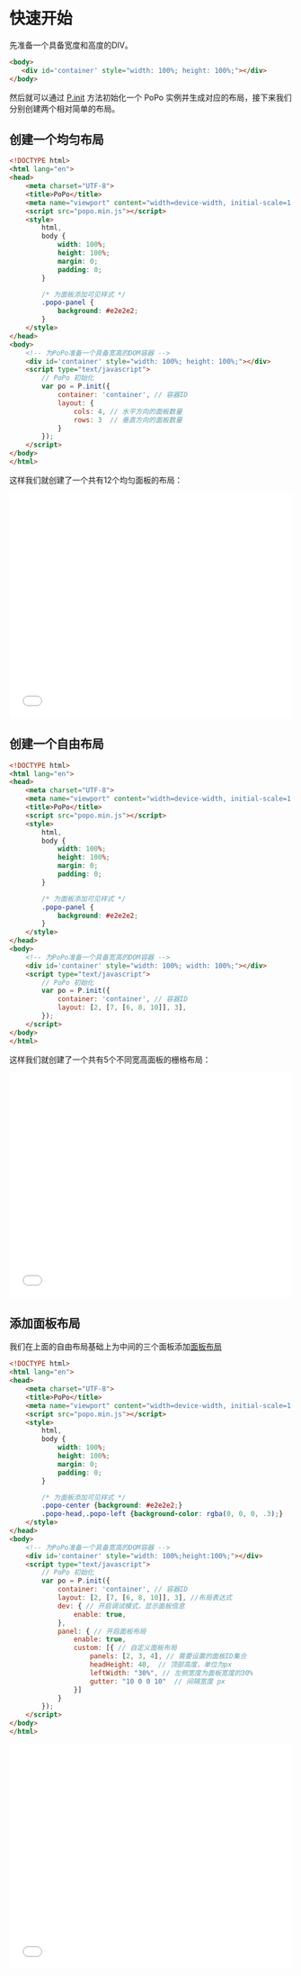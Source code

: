 # 快速开始

先准备一个具备宽度和高度的DIV。

```html
<body>
   <div id='container' style="width: 100%; height: 100%;"></div>
</body>
```

然后就可以通过 [P.init](/zh-cn/global?id=init) 方法初始化一个 PoPo 实例并生成对应的布局，接下来我们分别创建两个相对简单的布局。

## 创建一个均匀布局

```html
<!DOCTYPE html>
<html lang="en">
<head>
    <meta charset="UTF-8">
    <title>PoPo</title>
    <meta name="viewport" content="width=device-width, initial-scale=1.0">
    <script src="popo.min.js"></script>
    <style>
        html,
        body {
            width: 100%;
            height: 100%;
            margin: 0;
            padding: 0;
        }

        /* 为面板添加可见样式 */
        .popo-panel {
            background: #e2e2e2;
        }
    </style>
</head>
<body>
    <!-- 为PoPo准备一个具备宽高的DOM容器 -->
    <div id='container' style="width: 100%; height: 100%;"></div>
    <script type="text/javascript">
        // PoPo 初始化
        var po = P.init({
            container: 'container', // 容器ID
            layout: {
                cols: 4, // 水平方向的面板数量
                rows: 3  // 垂直方向的面板数量
            }
        });
    </script>
</body>
</html>
```

这样我们就创建了一个共有12个均匀面板的布局：

<iframe width="100%" height="400" src="../examples/layout_avg_5.html" allowfullscreen="allowfullscreen" frameborder="0"></iframe>

## 创建一个自由布局

```html
<!DOCTYPE html>
<html lang="en">
<head>
    <meta charset="UTF-8">
    <meta name="viewport" content="width=device-width, initial-scale=1.0">
    <title>PoPo</title>
    <script src="popo.min.js"></script>
    <style>
        html,
        body {
            width: 100%;
            height: 100%;
            margin: 0;
            padding: 0;
        }

        /* 为面板添加可见样式 */
        .popo-panel {
            background: #e2e2e2;
        }
    </style>
</head>
<body>
    <!-- 为PoPo准备一个具备宽高的DOM容器 -->
    <div id='container' style="width: 100%; width: 100%;"></div>
    <script type="text/javascript">
        // PoPo 初始化
        var po = P.init({
            container: 'container', // 容器ID
            layout: [2, [7, [6, 8, 10]], 3],
        });
    </script>
</body>
</html>
```

这样我们就创建了一个共有5个不同宽高面板的栅格布局：

<iframe width="100%" height="400" src="../examples/layout_free_4.html" allowfullscreen="allowfullscreen" frameborder="0"></iframe>

## 添加面板布局

我们在上面的自由布局基础上为中间的三个面板添加[面板布局](/zh-cn/panel.md)

```html
<!DOCTYPE html>
<html lang="en">
<head>
    <meta charset="UTF-8">
    <title>PoPo</title>
    <meta name="viewport" content="width=device-width, initial-scale=1.0">
    <script src="popo.min.js"></script>
    <style>
        html,
        body {
            width: 100%;
            height: 100%;
            margin: 0;
            padding: 0;
        }

        /* 为面板添加可见样式 */
        .popo-center {background: #e2e2e2;}
        .popo-head,.popo-left {background-color: rgba(0, 0, 0, .3);}
    </style>
</head>
<body>
    <!-- 为PoPo准备一个具备宽高的DOM容器 -->
    <div id='container' style="width: 100%;height:100%;"></div>
    <script type="text/javascript">
        // PoPo 初始化
        var po = P.init({
            container: 'container', // 容器ID
            layout: [2, [7, [6, 8, 10]], 3], //布局表达式
            dev: { // 开启调试模式，显示面板信息
                enable: true,
            },
            panel: { // 开启面板布局
                enable: true,
                custom: [{ // 自定义面板布局
                    panels: [2, 3, 4], // 需要设置的面板ID集合
                    headHeight: 40,  // 顶部高度，单位为px
                    leftWidth: "30%", // 左侧宽度为面板宽度的30%
                    gutter: "10 0 0 10"  // 间隔宽度 px
                }]
            }
        });
    </script>
</body>
</html>
```

<iframe width="100%" height="400" src="../examples/layout_free_4_panel.html" allowfullscreen="allowfullscreen" frameborder="0"></iframe>